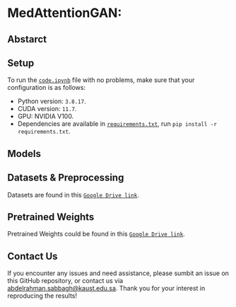 # MedAttentionGAN: 
## Abstarct 


## Setup
To run the [`code.ipynb`](code.ipynb) file with no problems, make sure that your configuration is as follows:
* Python version: `3.8.17`.
* CUDA version: `11.7`.
* GPU: NVIDIA V100.
* Dependencies are available in [`requirements.txt`](requirements.txt), run `pip install -r requirements.txt`.


## Models

## Datasets & Preprocessing
Datasets are found in this [`Google Drive link`](link).

## Pretrained Weights
Pretrained Weights could be found in this [`Google Drive link`](link).

## Contact Us
If you encounter any issues and need assistance, please sumbit an issue on this GitHub repository, or contact us via [abdelrahman.sabbagh@kaust.edu.sa](mailto:abdelrahman.sabbagh@kaust.edu.sa). Thank you for your interest in reproducing the results!
